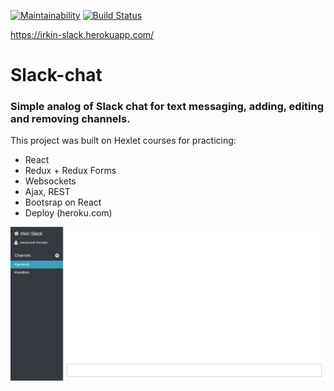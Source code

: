 [![Maintainability](https://api.codeclimate.com/v1/badges/6086ec44655bd8a453a2/maintainability)](https://codeclimate.com/github/irkinwork/frontend-project-lvl4/maintainability) [![Build Status](https://travis-ci.org/irkinwork/frontend-project-lvl4.svg?branch=master)](https://travis-ci.org/irkinwork/frontend-project-lvl4) 

https://irkin-slack.herokuapp.com/

# Slack-chat
### Simple analog of Slack chat for text messaging, adding, editing and removing channels.
This project was built on Hexlet courses for practicing:

- React
- Redux + Redux Forms
- Websockets
- Ajax, REST
- Bootsrap on React
- Deploy (heroku.com)

![](https://raw.githubusercontent.com/irkinwork/frontend-project-lvl4/master/preview2.png)